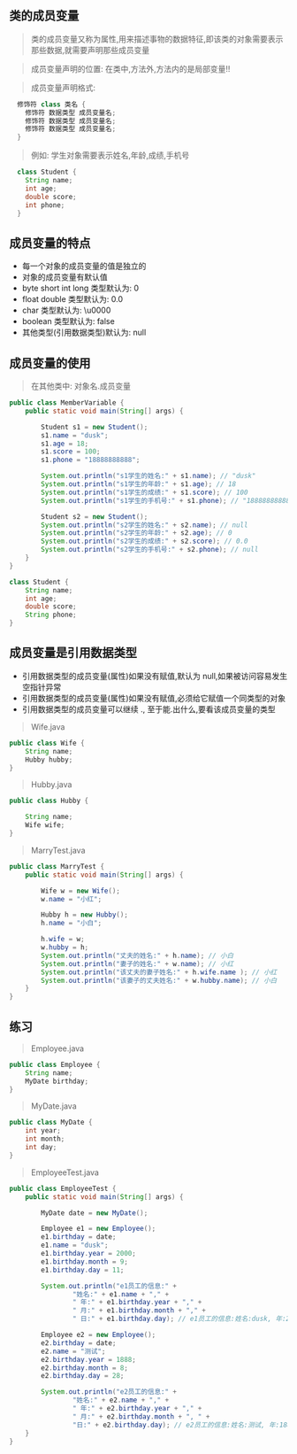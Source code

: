 ## 类的成员变量

> 类的成员变量又称为属性,用来描述事物的数据特征,即该类的对象需要表示那些数据,就需要声明那些成员变量

> 成员变量声明的位置: 在类中,方法外,方法内的是局部变量!!

> 成员变量声明格式:

```java
  修饰符 class 类名 {
    修饰符 数据类型 成员变量名;
    修饰符 数据类型 成员变量名;
    修饰符 数据类型 成员变量名;
  }
```

> 例如: 学生对象需要表示姓名,年龄,成绩,手机号

```java
  class Student {
    String name;
    int age;
    double score;
    int phone;
  }
```

## 成员变量的特点

- 每一个对象的成员变量的值是独立的
- 对象的成员变量有默认值
- byte short int long 类型默认为: 0
- float double 类型默认为: 0.0
- char 类型默认为: \u0000
- boolean 类型默认为: false
- 其他类型(引用数据类型)默认为: null

## 成员变量的使用

> 在其他类中: 对象名.成员变量

```java
public class MemberVariable {
    public static void main(String[] args) {

        Student s1 = new Student();
        s1.name = "dusk";
        s1.age = 18;
        s1.score = 100;
        s1.phone = "18888888888";

        System.out.println("s1学生的姓名:" + s1.name); // "dusk"
        System.out.println("s1学生的年龄:" + s1.age); // 18
        System.out.println("s1学生的成绩:" + s1.score); // 100
        System.out.println("s1学生的手机号:" + s1.phone); // "18888888888"

        Student s2 = new Student();
        System.out.println("s2学生的姓名:" + s2.name); // null
        System.out.println("s2学生的年龄:" + s2.age); // 0
        System.out.println("s2学生的成绩:" + s2.score); // 0.0
        System.out.println("s2学生的手机号:" + s2.phone); // null
    }
}

class Student {
    String name;
    int age;
    double score;
    String phone;
}
```

## 成员变量是引用数据类型

- 引用数据类型的成员变量(属性)如果没有赋值,默认为 null,如果被访问容易发生空指针异常
- 引用数据类型的成员变量(属性)如果没有赋值,必须给它赋值一个同类型的对象
- 引用数据类型的成员变量可以继续 ., 至于能.出什么,要看该成员变量的类型

> Wife.java

```java
public class Wife {
    String name;
    Hubby hubby;
}

```

> Hubby.java

```java
public class Hubby {

    String name;
    Wife wife;
}

```

> MarryTest.java

```java
public class MarryTest {
    public static void main(String[] args) {

        Wife w = new Wife();
        w.name = "小红";

        Hubby h = new Hubby();
        h.name = "小白";

        h.wife = w;
        w.hubby = h;
        System.out.println("丈夫的姓名:" + h.name); // 小白
        System.out.println("妻子的姓名:" + w.name); // 小红
        System.out.println("该丈夫的妻子姓名:" + h.wife.name ); // 小红
        System.out.println("该妻子的丈夫姓名:" + w.hubby.name); // 小白
    }
}

```

## 练习

> Employee.java

```java
public class Employee {
    String name;
    MyDate birthday;
}

```

> MyDate.java

```java
public class MyDate {
    int year;
    int month;
    int day;
}

```

> EmployeeTest.java

```java
public class EmployeeTest {
    public static void main(String[] args) {

        MyDate date = new MyDate();

        Employee e1 = new Employee();
        e1.birthday = date;
        e1.name = "dusk";
        e1.birthday.year = 2000;
        e1.birthday.month = 9;
        e1.birthday.day = 11;

        System.out.println("e1员工的信息:" +
                "姓名:" + e1.name + "," +
                " 年:" + e1.birthday.year + "," +
                " 月:" + e1.birthday.month + "," +
                " 日:" + e1.birthday.day); // e1员工的信息:姓名:dusk, 年:2000, 月:9, 日:11

        Employee e2 = new Employee();
        e2.birthday = date;
        e2.name = "测试";
        e2.birthday.year = 1888;
        e2.birthday.month = 8;
        e2.birthday.day = 28;

        System.out.println("e2员工的信息:" +
                "姓名:" + e2.name + "," +
                " 年:" + e2.birthday.year + "," +
                " 月:" + e2.birthday.month + ", " +
                "日:" + e2.birthday.day); // e2员工的信息:姓名:测试, 年:1888, 月:8, 日:28
    }
}

```
